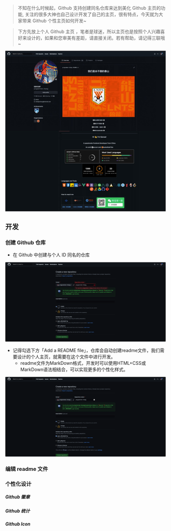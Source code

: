 > 不知在什么时候起，Github 支持创建同名仓库来达到美化 Github 主页的功能, 关注的很多大神也自己设计开发了自己的主页，很有特点，今天就为大家带来 Github 个性主页如何开发~

> 下方先放上个人 Github 主页 ，笔者是球迷，所以主页也是按照个人兴趣喜好来设计的，如果和您审美有差距，请直接关闭。若有帮助，请记得三联哦~

![](../images/githubProfile/github-screenshot.jpeg)

## 开发
### 创建 Github 仓库
* 在 Github 中创建与个人 ID 同名的仓库

![](../images/githubProfile/create-resp.png)

* 记得勾选下方「Add a README file」，仓库会自动创建readme文件，我们需要设计的个人主页，就需要在这个文件中进行开发。
	* readme文件为MarkDown格式，开发时可以使用HTML+CSS或MarkDown语法相结合，可以实现更多的个性化样式。

![](../images/githubProfile/add-readme.png)

### 编辑 readme 文件
### 个性化设计
##### Github 徽章
##### Github 统计
##### Github Icon
